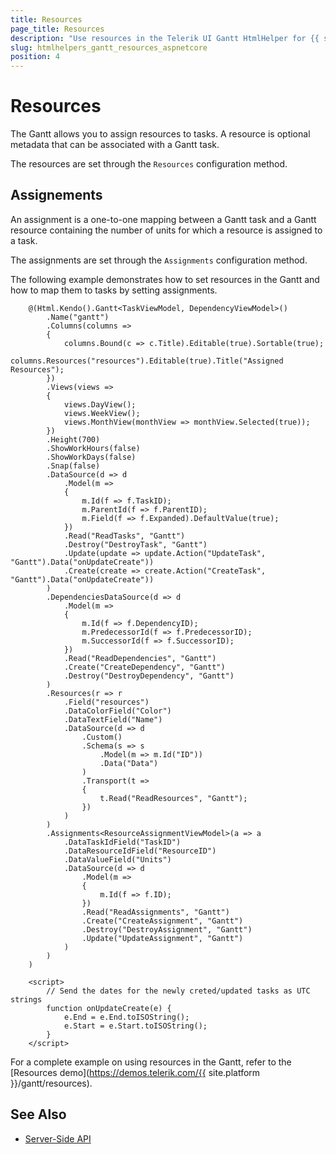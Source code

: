 ```yaml
---
title: Resources
page_title: Resources
description: "Use resources in the Telerik UI Gantt HtmlHelper for {{ site.framework }}."
slug: htmlhelpers_gantt_resources_aspnetcore
position: 4
---
```


# Resources

The Gantt allows you to assign resources to tasks. A resource is optional metadata that can be associated with a Gantt task.

The resources are set through the `Resources` configuration method.

## Assignements

An assignment is a one-to-one mapping between a Gantt task and a Gantt resource containing the number of units for which a resource is assigned to a task.

The assignments are set through the `Assignments` configuration method.

The following example demonstrates how to set resources in the Gantt and how to map them to tasks by setting assignments.

```
    @(Html.Kendo().Gantt<TaskViewModel, DependencyViewModel>()
        .Name("gantt")
        .Columns(columns =>
        {
            columns.Bound(c => c.Title).Editable(true).Sortable(true);
            columns.Resources("resources").Editable(true).Title("Assigned Resources");
        })
        .Views(views =>
        {
            views.DayView();
            views.WeekView();
            views.MonthView(monthView => monthView.Selected(true));
        })
        .Height(700)
        .ShowWorkHours(false)
        .ShowWorkDays(false)
        .Snap(false)
        .DataSource(d => d
            .Model(m =>
            {
                m.Id(f => f.TaskID);
                m.ParentId(f => f.ParentID);
                m.Field(f => f.Expanded).DefaultValue(true);
            })
            .Read("ReadTasks", "Gantt")
            .Destroy("DestroyTask", "Gantt")
            .Update(update => update.Action("UpdateTask", "Gantt").Data("onUpdateCreate"))
            .Create(create => create.Action("CreateTask", "Gantt").Data("onUpdateCreate"))
        )
        .DependenciesDataSource(d => d
            .Model(m =>
            {
                m.Id(f => f.DependencyID);
                m.PredecessorId(f => f.PredecessorID);
                m.SuccessorId(f => f.SuccessorID);
            })
            .Read("ReadDependencies", "Gantt")
            .Create("CreateDependency", "Gantt")
            .Destroy("DestroyDependency", "Gantt")
        )
        .Resources(r => r
            .Field("resources")
            .DataColorField("Color")
            .DataTextField("Name")
            .DataSource(d => d
                .Custom()
                .Schema(s => s
                    .Model(m => m.Id("ID"))
                    .Data("Data")
                )
                .Transport(t =>
                {
                    t.Read("ReadResources", "Gantt");
                })
            )
        )
        .Assignments<ResourceAssignmentViewModel>(a => a
            .DataTaskIdField("TaskID")
            .DataResourceIdField("ResourceID")
            .DataValueField("Units")
            .DataSource(d => d
                .Model(m =>
                {
                    m.Id(f => f.ID);
                })
                .Read("ReadAssignments", "Gantt")
                .Create("CreateAssignment", "Gantt")
                .Destroy("DestroyAssignment", "Gantt")
                .Update("UpdateAssignment", "Gantt")
            )
        )
    )

    <script>
        // Send the dates for the newly creted/updated tasks as UTC strings
        function onUpdateCreate(e) {
            e.End = e.End.toISOString();
            e.Start = e.Start.toISOString();
        }
    </script>
```

For a complete example on using resources in the Gantt, refer to the [Resources demo](https://demos.telerik.com/{{ site.platform }}/gantt/resources).

## See Also

* [Server-Side API](/api/scheduler)

